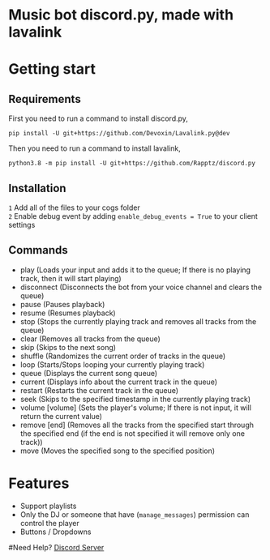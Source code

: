 # Music bot discord.py, made with lavalink
# Getting start
## Requirements
First you need to run a command to install discord.py,
```shell
pip install -U git+https://github.com/Devoxin/Lavalink.py@dev
```
Then you need to run a command to install lavalink,
```shell
python3.8 -m pip install -U git+https://github.com/Rapptz/discord.py
```
## Installation
`1` Add all of the files to your cogs folder <br>
`2` Enable debug event by adding `enable_debug_events = True` to your client settings

## Commands
- play <query> (Loads your input and adds it to the queue; If there is no playing track, then it will start playing)
- disconnect (Disconnects the bot from your voice channel and clears the queue)
- pause (Pauses playback)
- resume (Resumes playback)
- stop (Stops the currently playing track and removes all tracks from the queue)
- clear (Removes all tracks from the queue)
- skip (Skips to the next song)
- shuffle (Randomizes the current order of tracks in the queue)
- loop (Starts/Stops looping your currently playing track)
- queue (Displays the current song queue)
- current (Displays info about the current track in the queue)
- restart (Restarts the current track in the queue)
- seek <position> (Skips to the specified timestamp in the currently playing track)
- volume [volume] (Sets the player's volume; If there is not input, it will return the current value)
- remove <start> [end] (Removes all the tracks from the specified start through the specified end (if the end is not specified it will remove only one track))
- move <position> <track> (Moves the specified song to the specified position)

# Features
- Support playlists
- Only the DJ or someone that have (`manage_messages`) permission can control the player
- Buttons / Dropdowns
  
 #Need Help?
[Discord Server](https://discord.gg/DNKEDurMyn)
